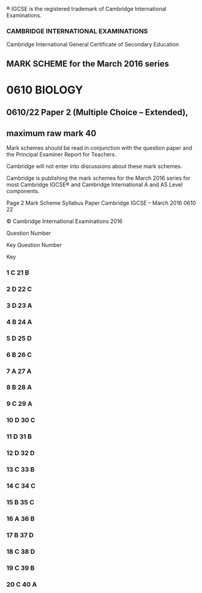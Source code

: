 ® IGCSE is the registered trademark of Cambridge International Examinations. 

### CAMBRIDGE INTERNATIONAL EXAMINATIONS 

Cambridge International General Certificate of Secondary Education 

## MARK SCHEME for the March 2016 series 

# 0610 BIOLOGY 

## 0610/22 Paper 2 (Multiple Choice – Extended), 

## maximum raw mark 40 

Mark schemes should be read in conjunction with the question paper and the Principal Examiner Report for Teachers. 

Cambridge will not enter into discussions about these mark schemes. 

Cambridge is publishing the mark schemes for the March 2016 series for most Cambridge IGCSE® and Cambridge International A and AS Level components. 


Page 2 Mark Scheme Syllabus Paper Cambridge IGCSE – March 2016 0610 22 

 © Cambridge International Examinations 2016 

 Question Number 

 Key Question Number 

 Key 

### 1 C 21 B 

### 2 D 22 C 

### 3 D 23 A 

### 4 B 24 A 

### 5 D 25 D 

### 6 B 26 C 

### 7 A 27 A 

### 8 B 28 A 

### 9 C 29 A 

### 10 D 30 C 

### 11 D 31 B 

### 12 D 32 D 

### 13 C 33 B 

### 14 C 34 C 

### 15 B 35 C 

### 16 A 36 B 

### 17 B 37 D 

### 18 C 38 D 

### 19 C 39 B 

### 20 C 40 A 


